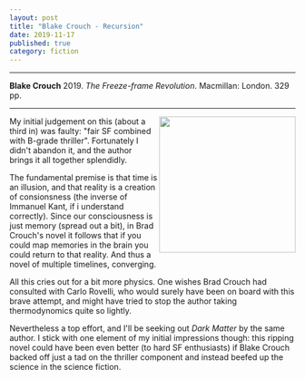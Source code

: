 ```yaml
---
layout: post
title: "Blake Crouch - Recursion"
date: 2019-11-17
published: true
category: fiction
---
```



***
<b>Blake Crouch</b> 2019. _The Freeze-frame Revolution_. Macmillan: London. 329 pp.

***

<img align="right" width="240" src="https://panmacmillanapi.blob.core.windows.net/pmapi/e12a8195-4610-4b2d-fa9f-08d58e45775c/editions/70c0cbe9-5c0a-45f3-ca31-08d64e05c798/original_400_600.jpg" alt="">  

My initial judgement on this (about a third in) was faulty: "fair SF combined with B-grade thriller".  Fortunately I didn't abandon it, and the author brings it all together splendidly.  

The fundamental premise is that time is an illusion, and that reality is a creation of consionsness (the inverse of Immanuel Kant, if i understand correctly). Since our consciousness is just memory (spread out a bit), in Brad Crouch's novel it follows that if you could map memories in the brain you could return to that reality. And thus a novel of multiple timelines, converging.

All this cries out for a bit more physics.  One wishes Brad Crouch had consulted with Carlo Rovelli, who would surely have been on board with this brave attempt, and might have tried to stop the author taking thermodynomics quite so lightly.

Nevertheless a top effort, and I'll be seeking out _Dark Matter_ by the same author.  I stick with one element of my initial impressions though: this ripping novel could have been even better (to hard SF enthusiasts) if Blake Crouch backed off just a tad on the thriller component and instead beefed up the science in the science fiction.


